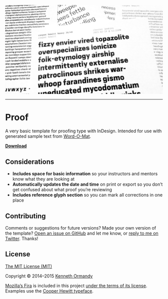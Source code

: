 [![](examples/banner.jpg)](https://github.com/kennethormandy/proof/archive/master.zip)

***

# Proof

A very basic template for proofing type with InDesign. Intended for use with generated sample text from [Word-O-Mat](https://github.com/ninastoessinger/word-o-mat).

__[Download](https://github.com/kennethormandy/proof/archive/master.zip)__

## Considerations

- __Includes space for basic information__ so your instructors and mentors know what they are looking at
- __Automatically updates the date and time__ on print or export so you don’t get confused about what proof you’re reviewing
- __Includes reference glyph section__ so you can mark all corrections in one place

## Contributing

Comments or suggestions for future versions? Made your own version of the template? [Open an issue on GitHub](https://github.com/kennethormandy/proof/issues/) and let me know, or [reply to me on Twitter](http://twitter.com/kennethormandy). Thanks!

## License

[The MIT License (MIT)](LICENSE.md)

Copyright © 2014–2015 [Kenneth Ormandy](http://kennethormandy.com)

[Mozilla’s Fira](https://github.com/mozilla/Fira) is included in this project [under the terms of its license](https://github.com/mozilla/Fira/blob/master/LICENSE). Examples use the [Cooper Hewitt typeface](https://github.com/cooperhewitt/cooperhewitt-typeface).
